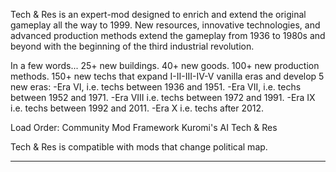 Tech & Res is an expert-mod designed to enrich and extend the original gameplay all the way to 1999. New resources, innovative technologies, and advanced production methods extend the gameplay from 1936 to 1980s and beyond with the beginning of the third industrial revolution.

In a few words...
25+ new buildings.
40+ new goods.
100+ new production methods.
150+ new techs that expand I-II-III-IV-V vanilla eras and develop 5 new eras:
-Era VI, i.e. techs between 1936 and 1951.
-Era VII, i.e. techs between 1952 and 1971.
-Era VIII i.e. techs between 1972 and 1991.
-Era IX i.e. techs between 1992 and 2011.
-Era X i.e. techs after 2012.

Load Order:
Community Mod Framework
Kuromi's AI
Tech & Res

Tech & Res is compatible with mods that change political map.
______________________________________________________________________________________________
